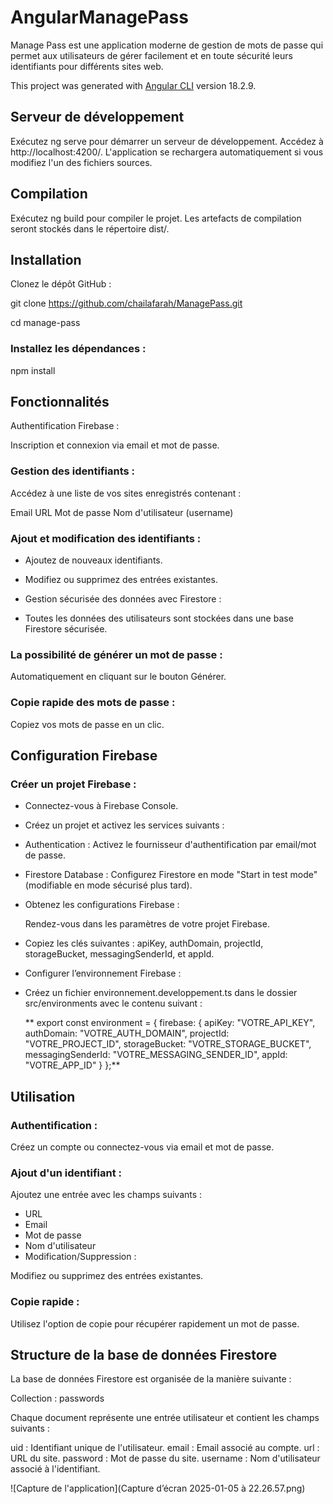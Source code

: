# AngularManagePass

Manage Pass est une application moderne de gestion de mots de passe qui permet aux utilisateurs de gérer facilement et en toute sécurité leurs identifiants pour différents sites web.

This project was generated with [Angular CLI](https://github.com/angular/angular-cli) version 18.2.9.

## Serveur de développement

Exécutez ng serve pour démarrer un serveur de développement. Accédez à http://localhost:4200/. L'application se rechargera automatiquement si vous modifiez l'un des fichiers sources.

## Compilation

Exécutez ng build pour compiler le projet. Les artefacts de compilation seront stockés dans le répertoire dist/.

## Installation

Clonez le dépôt GitHub :

git clone https://github.com/chailafarah/ManagePass.git

cd manage-pass

### Installez les dépendances :

npm install

## Fonctionnalités

Authentification Firebase :

Inscription et connexion via email et mot de passe.

### Gestion des identifiants :

Accédez à une liste de vos sites enregistrés contenant :

Email
URL
Mot de passe
Nom d'utilisateur (username)

### Ajout et modification des identifiants :

- Ajoutez de nouveaux identifiants.
- Modifiez ou supprimez des entrées existantes.
- Gestion sécurisée des données avec Firestore :

- Toutes les données des utilisateurs sont stockées dans une base Firestore sécurisée.

### La possibilité de générer un mot de passe : 

Automatiquement en cliquant sur le bouton Générer.

### Copie rapide des mots de passe :

Copiez vos mots de passe en un clic.

## Configuration Firebase

### Créer un projet Firebase :

- Connectez-vous à Firebase Console.
- Créez un projet et activez les services suivants :
- Authentication : Activez le fournisseur d'authentification par email/mot de passe.
- Firestore Database : Configurez Firestore en mode "Start in test mode" (modifiable en mode sécurisé plus tard).
- Obtenez les configurations Firebase :

  Rendez-vous dans les paramètres de votre projet Firebase.
- Copiez les clés suivantes : apiKey, authDomain, projectId, storageBucket, messagingSenderId, et appId.
- Configurer l’environnement Firebase :
- Créez un fichier environnement.developpement.ts dans le dossier src/environments avec le contenu suivant :

  **
export const environment = {
    firebase: {
        apiKey: "VOTRE_API_KEY",
        authDomain: "VOTRE_AUTH_DOMAIN",
        projectId: "VOTRE_PROJECT_ID",
        storageBucket: "VOTRE_STORAGE_BUCKET",
        messagingSenderId: "VOTRE_MESSAGING_SENDER_ID",
        appId: "VOTRE_APP_ID"
    }
};**


## Utilisation

### Authentification :

Créez un compte ou connectez-vous via email et mot de passe.

### Ajout d'un identifiant :

Ajoutez une entrée avec les champs suivants :

* URL
* Email
* Mot de passe
* Nom d'utilisateur
* Modification/Suppression :

Modifiez ou supprimez des entrées existantes.

### Copie rapide :

Utilisez l'option de copie pour récupérer rapidement un mot de passe.

## Structure de la base de données Firestore

La base de données Firestore est organisée de la manière suivante :

Collection : passwords

Chaque document représente une entrée utilisateur et contient les champs suivants :

uid : Identifiant unique de l'utilisateur.
email : Email associé au compte.
url : URL du site.
password : Mot de passe du site.
username : Nom d'utilisateur associé à l'identifiant.

![Capture de l'application](Capture d’écran 2025-01-05 à 22.26.57.png)
